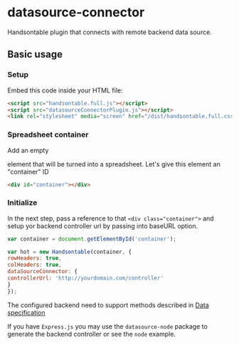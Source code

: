 # datasource-connector
Handsontable plugin that connects with remote backend data source.

## Basic usage 

### Setup
Embed this code inside your HTML file: 
```html
<script src="handsontable.full.js"></script>
<script src="datasourceConnectorPlugin.js"></script>
<link rel="stylesheet" media="screen" href="/dist/handsontable.full.css">
```

### Spreadsheet container
Add an empty <div> element that will be turned into a spreadsheet. Let's give this element an "container" ID

```html
<div id="container"></div>
```

### Initialize
In the next step, pass a reference to that `<div class="container">` and setup yor backend controller url by passing into baseURL option.

```javascript
var container = document.getElementById('container');

var hot = new Handsontable(container, {
rowHeaders: true,
colHeaders: true,
dataSourceConnector: {
controllerUrl: 'http://yourdomain.com/controller'
}
});
```

The configured backend need to support methods described in  [Data specification](doc/README.md)

If you have `Express.js` you may use the `datasource-node` package to generate the backend controller or see the `node` example.